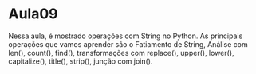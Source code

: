 # Aula09
Nessa aula, é mostrado operações com String no Python. As principais operações que vamos aprender são o Fatiamento de String, Análise com len(), count(), find(), transformações com replace(), upper(), lower(), capitalize(), title(), strip(), junção com join().
